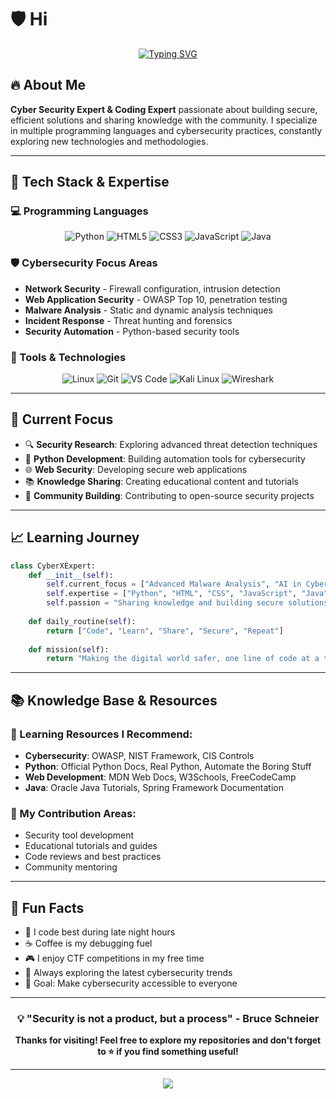 # 🛡️ Hi

<div align="center">
  
[![Typing SVG](https://readme-typing-svg.herokuapp.com?font=Fira+Code&weight=600&size=28&pause=1000&color=00F7FF&center=true&vCenter=true&width=800&lines=Cyber+Security+Expert;Coding+Expert;Knowledge+Sharing+Enthusiast;Always+Learning%2C+Always+Growing)](https://git.io/typing-svg)

</div>

## 🔥 About Me

**Cyber Security Expert & Coding Expert** passionate about building secure, efficient solutions and sharing knowledge with the community. I specialize in multiple programming languages and cybersecurity practices, constantly exploring new technologies and methodologies.

---

## 🚀 Tech Stack & Expertise

### 💻 Programming Languages
<div align="center">

![Python](https://img.shields.io/badge/Python-3776AB?style=for-the-badge&logo=python&logoColor=white)
![HTML5](https://img.shields.io/badge/HTML5-E34F26?style=for-the-badge&logo=html5&logoColor=white)
![CSS3](https://img.shields.io/badge/CSS3-1572B6?style=for-the-badge&logo=css3&logoColor=white)
![JavaScript](https://img.shields.io/badge/JavaScript-F7DF1E?style=for-the-badge&logo=javascript&logoColor=black)
![Java](https://img.shields.io/badge/Java-ED8B00?style=for-the-badge&logo=openjdk&logoColor=white)

</div>

### 🛡️ Cybersecurity Focus Areas
- **Network Security** - Firewall configuration, intrusion detection
- **Web Application Security** - OWASP Top 10, penetration testing
- **Malware Analysis** - Static and dynamic analysis techniques
- **Incident Response** - Threat hunting and forensics
- **Security Automation** - Python-based security tools

### 🔧 Tools & Technologies
<div align="center">

![Linux](https://img.shields.io/badge/Linux-FCC624?style=for-the-badge&logo=linux&logoColor=black)
![Git](https://img.shields.io/badge/GIT-E44C30?style=for-the-badge&logo=git&logoColor=white)
![VS Code](https://img.shields.io/badge/VS_Code-0078D4?style=for-the-badge&logo=visual%20studio%20code&logoColor=white)
![Kali Linux](https://img.shields.io/badge/Kali_Linux-557C94?style=for-the-badge&logo=kali-linux&logoColor=white)
![Wireshark](https://img.shields.io/badge/Wireshark-1679A7?style=for-the-badge&logo=wireshark&logoColor=white)

</div>

---

## 🎯 Current Focus

- 🔍 **Security Research**: Exploring advanced threat detection techniques
- 🐍 **Python Development**: Building automation tools for cybersecurity
- 🌐 **Web Security**: Developing secure web applications
- 📚 **Knowledge Sharing**: Creating educational content and tutorials
- 🤝 **Community Building**: Contributing to open-source security projects

---

## 📈 Learning Journey

```python
class CyberXExpert:
    def __init__(self):
        self.current_focus = ["Advanced Malware Analysis", "AI in Cybersecurity", "Cloud Security"]
        self.expertise = ["Python", "HTML", "CSS", "JavaScript", "Java"]
        self.passion = "Sharing knowledge and building secure solutions"
    
    def daily_routine(self):
        return ["Code", "Learn", "Share", "Secure", "Repeat"]
    
    def mission(self):
        return "Making the digital world safer, one line of code at a time"
```

---

## 📚 Knowledge Base & Resources

### 🔗 Learning Resources I Recommend:
- **Cybersecurity**: OWASP, NIST Framework, CIS Controls
- **Python**: Official Python Docs, Real Python, Automate the Boring Stuff
- **Web Development**: MDN Web Docs, W3Schools, FreeCodeCamp
- **Java**: Oracle Java Tutorials, Spring Framework Documentation

### 📖 My Contribution Areas:
- Security tool development
- Educational tutorials and guides
- Code reviews and best practices
- Community mentoring

---

## 🎨 Fun Facts

- 🌙 I code best during late night hours
- ☕ Coffee is my debugging fuel
- 🎮 I enjoy CTF competitions in my free time
- 📱 Always exploring the latest cybersecurity trends
- 🎯 Goal: Make cybersecurity accessible to everyone

---

<div align="center">

### 💡 "Security is not a product, but a process" - Bruce Schneier

**Thanks for visiting! Feel free to explore my repositories and don't forget to ⭐ if you find something useful!**

</div>

---

<div align="center">
  <img src="https://capsule-render.vercel.app/api?type=waving&color=gradient&height=100&section=footer"/>
</div>
